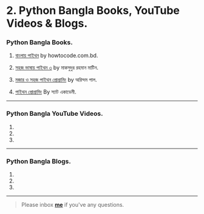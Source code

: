 # 2. Python Bangla Books, YouTube Videos & Blogs.


### Python Bangla Books.


1. [বাংলায় পাইথন](https://python.howtocode.com.bd/) by howtocode.com.bd.

2. [সহজ ভাষায় পাইথন ৩](https://python.maateen.me/) by মাকসুদুর রহমান মাটিন.

3. [মজার ও সহজ পাইথন প্রোগ্রামিং](https://www.techtunes.com.bd/chain-tunes/learn-programming-easily-with-fun) by অরিন্দম পাল.

4. [পাইথন প্রোগ্রামিং](https://www.sattacademy.com/python/index.php) By স্যাট একাডেমী.

---

### Python Bangla YouTube Videos.


1.

2.

3. 

---

### Python Bangla Blogs.


1.

2.

3. 

---

> Please inbox **[me](https://www.facebook.com/shoriot)** if you've any questions.